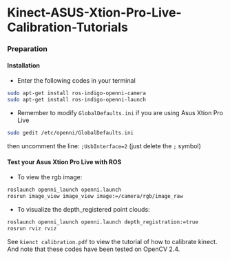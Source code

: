 <!--more-->
# Kinect-ASUS-Xtion-Pro-Live-Calibration-Tutorials
<script type="text/javascript" src="http://cdn.mathjax.org/mathjax/latest/MathJax.js?config=default"></script>

### Preparation
#### Installation
* Enter the following codes in your terminal

```bash
sudo apt-get install ros-indigo-openni-camera
sudo apt-get install ros-indigo-openni-launch
```

* Remember to modify `GlobalDefaults.ini` if you are using Asus Xtion Pro Live
```bash
sudo gedit /etc/openni/GlobalDefaults.ini
```
then uncomment the line: `;UsbInterface=2` (just delete the `;` symbol)

#### Test your Asus Xtion Pro Live with ROS

* To view the rgb image:
```bash
roslaunch openni_launch openni.launch
rosrun image_view image_view image:=/camera/rgb/image_raw
```

* To visualize the depth_registered point clouds:

```bash
roslaunch openni_launch openni.launch depth_registration:=true
rosrun rviz rviz
```

See `kienct calibration.pdf` to view the tutorial of how to calibrate kinect. And note that these codes have been tested on OpenCV 2.4. 

